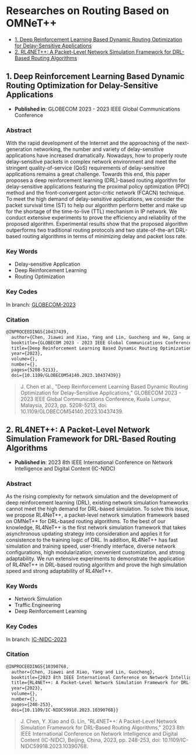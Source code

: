 # Researches on Routing Based on OMNeT++

- [1. Deep Reinforcement Learning Based Dynamic Routing Optimization for Delay-Sensitive Applications](#1-deep-reinforcement-learning-based-dynamic-routing-optimization-for-delay-sensitive-applications)
- [2. RL4NET++: A Packet-Level Network Simulation Framework for DRL-Based Routing Algorithms](#2-rl4net-a-packet-level-network-simulation-framework-for-drl-based-routing-algorithms)

## 1. Deep Reinforcement Learning Based Dynamic Routing Optimization for Delay-Sensitive Applications

- **Published in**: GLOBECOM 2023 - 2023 IEEE Global Communications Conference

### Abstract

With the rapid development of the Internet and the approaching of the next-generation networking, the number and variety of delay-sensitive applications have increased dramatically. Nowadays, how to properly route delay-sensitive packets in complex network environment and meet the stringent quality-of-service (QoS) requirements of delay-sensitive applications remains a great challenge. Towards this end, this paper proposes a deep reinforcement learning (DRL)-based routing algorithm for delay-sensitive applications featuring the proximal policy optimization (PPO) method and the front-convergent actor-critic network (FCACN) technique. To meet the high demand of delay-sensitive applications, we consider the packet survival time (ST) to help our algorithm perform better and make up for the shortage of the time-to-live (TTL) mechanism in IP network. We conduct extensive experiments to prove the efficiency and reliability of the proposed algorithm. Experimental results show that the proposed algorithm outperforms two traditional routing protocols and two state-of-the-art DRL-based routing algorithms in terms of minimizing delay and packet loss rate.

### Key Words

- Delay-sensitive Application
- Deep Reinforcement Learning
- Routing Optimization

### Key Codes

In branch: [GLOBECOM-2023](https://github.com/int-net-official/packet-level-routing-OMNeTpp/tree/GLOBECOM-2023)

### Citation

```latex
@INPROCEEDINGS{10437439,
  author={Chen, Jiawei and Xiao, Yang and Lin, Guocheng and He, Gang and Liu, Fang and Zhou, Wenli and Liu, Jun},
  booktitle={GLOBECOM 2023 - 2023 IEEE Global Communications Conference}, 
  title={Deep Reinforcement Learning Based Dynamic Routing Optimization for Delay-Sensitive Applications}, 
  year={2023},
  volume={},
  number={},
  pages={5208-5213},
  doi={10.1109/GLOBECOM54140.2023.10437439}}
```

> J. Chen et al., "Deep Reinforcement Learning Based Dynamic Routing Optimization for Delay-Sensitive Applications," GLOBECOM 2023 - 2023 IEEE Global Communications Conference, Kuala Lumpur, Malaysia, 2023, pp. 5208-5213, doi: 10.1109/GLOBECOM54140.2023.10437439.

## 2. RL4NET++: A Packet-Level Network Simulation Framework for DRL-Based Routing Algorithms

- **Published in**: 2023 8th IEEE International Conference on Network Intelligence and Digital Content (IC-NIDC)

### Abstract

As the rising complexity for network simulation and the development of deep reinforcement learning (DRL), existing network simulation frameworks cannot meet the high demand for DRL-based simulation. To solve this issue, we propose RL4NeT++, a packet-level network simulation framework based on OMNeT++ for DRL-based routing algorithms. To the best of our knowledge, RL4NeT++ is the first network simulation framework that takes asynchronous updating strategy into consideration and applies it for consistence to the training logic of DRL. In addition, RL4NeT++ has fast simulation and training speed, user-friendly interface, diverse network configurations, high modularization, convenient customization, and strong adaptability. We run extensive experiments to demonstrate the application of RL4NeT++ in DRL-based routing algorithm and prove the high simulation speed and strong adaptability of RL4NeT++.

### Key Words

- Network Simulation
- Traffic Engineering
- Deep Reinforcement Learning

### Key Codes

In branch: [IC-NIDC-2023](https://github.com/int-net-official/packet-level-routing-OMNeTpp/tree/IC-NIDC-2023)

### Citation

```latex
@INPROCEEDINGS{10390768,
  author={Chen, Jiawei and Xiao, Yang and Lin, Guocheng},
  booktitle={2023 8th IEEE International Conference on Network Intelligence and Digital Content (IC-NIDC)}, 
  title={RL4NET++: A Packet-Level Network Simulation Framework for DRL-Based Routing Algorithms}, 
  year={2023},
  volume={},
  number={},
  pages={248-253},
  doi={10.1109/IC-NIDC59918.2023.10390768}}
```

> J. Chen, Y. Xiao and G. Lin, "RL4NET++: A Packet-Level Network Simulation Framework for DRL-Based Routing Algorithms," 2023 8th IEEE International Conference on Network Intelligence and Digital Content (IC-NIDC), Beijing, China, 2023, pp. 248-253, doi: 10.1109/IC-NIDC59918.2023.10390768.
